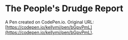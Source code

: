 # The People's Drudge Report

A Pen created on CodePen.io. Original URL: [https://codepen.io/kellymi/pen/bGpvPmL](https://codepen.io/kellymi/pen/bGpvPmL).


